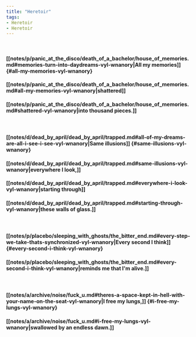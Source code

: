 ```yaml
---
title: "Heretoir"
tags:
- Heretoir
- Heretoir
---
```

&nbsp;
#### [[notes/p/panic_at_the_disco/death_of_a_bachelor/house_of_memories.md#memories-turn-into-daydreams-vyl-wnanory|All my memories]] {#all-my-memories-vyl-wnanory}
#### [[notes/p/panic_at_the_disco/death_of_a_bachelor/house_of_memories.md#all-my-memories-vyl-wnanory|shattered]]
#### [[notes/p/panic_at_the_disco/death_of_a_bachelor/house_of_memories.md#shattered-vyl-wnanory|into thousand pieces.]]
&nbsp;
#### [[notes/d/dead_by_april/dead_by_april/trapped.md#all-of-my-dreams-are-all-i-see-i-see-vyl-wnanory|Same illusions]] {#same-illusions-vyl-wnanory}
#### [[notes/d/dead_by_april/dead_by_april/trapped.md#same-illusions-vyl-wnanory|everywhere I look,]]
#### [[notes/d/dead_by_april/dead_by_april/trapped.md#everywhere-i-look-vyl-wnanory|starting through]]
#### [[notes/d/dead_by_april/dead_by_april/trapped.md#starting-through-vyl-wnanory|these walls of glass.]]
&nbsp;
#### [[notes/p/placebo/sleeping_with_ghosts/the_bitter_end.md#every-step-we-take-thats-synchronized-vyl-wnanory|Every second I think]] {#every-second-i-think-vyl-wnanory}
#### [[notes/p/placebo/sleeping_with_ghosts/the_bitter_end.md#every-second-i-think-vyl-wnanory|reminds me that I'm alive.]]
&nbsp;
#### [[notes/a/archive/noise/fuck_u.md#theres-a-space-kept-in-hell-with-your-name-on-the-seat-vyl-wnanory|I free my lungs,]] {#i-free-my-lungs-vyl-wnanory}
#### [[notes/a/archive/noise/fuck_u.md#i-free-my-lungs-vyl-wnanory|swallowed by an endless dawn.]]
